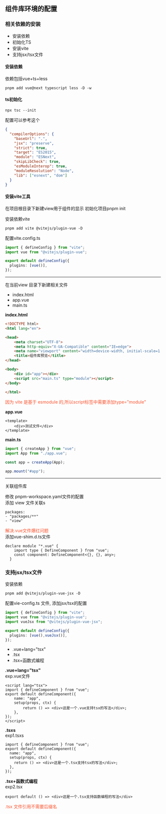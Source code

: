 ## 组件库环境的配置
### 相关依赖的安装
- 安装依赖
- 初始化TS
- 安装vite
- 支持jsx/tsx文件

#### 安装依赖
依赖包括vue+ts+less
```
pnpm add vue@next typescript less -D -w
```

#### ts初始化

```
npx tsc --init
```
配置可以参考这个
```json
{
  "compilerOptions": {
    "baseUrl": ".",
    "jsx": "preserve",
    "strict": true,
    "target": "ES2015",
    "module": "ESNext",
    "skipLibCheck": true,
    "esModuleInterop": true,
    "moduleResolution": "Node",
    "lib": ["esnext", "dom"]
  }
}

```

#### 安装vite工具

在项目根目录下新建view用于组件的显示
初始化项目pnpm init

安装依赖vite
```
pnpm add vite @vitejs/plugin-vue -D
```
配置vite.config.ts
```ts
import { defineConfig } from "vite";
import vue from "@vitejs/plugin-vue";

export default defineConfig({
  plugins: [vue()],
});

```
*****
在当前view 目录下新建相关文件
* index.html
* app.vue
* main.ts


**index.html**
```html
<!DOCTYPE html>
<html lang="en">

<head>
    <meta charset="UTF-8">
    <meta http-equiv="X-UA-Compatible" content="IE=edge">
    <meta name="viewport" content="width=device-width, initial-scale=1.0">
    <title>组件库预览</title>
</head>

<body>
    <div id="app"></div>
    <script src="main.ts" type="module"></script>
</body>

</html>
```
   <font color="#fc5531">因为 vite 是基于 esmodule 的,所以script标签中需要添加type="module"</font>


**app.vue**
```vue
<template>
    <div>测试文件</div>
</template>
```
**main.ts**
```ts
import { createApp } from "vue";
import App from "./app.vue";

const app = createApp(App);

app.mount("#app");
```
****
关联组件库

修改 pnpm-workspace.yaml文件的配置    
添加 view 文件关联s
```
packages:
- "packages/**"
- "view"
```

<font color="#fc5531">解决.vue文件爆红问题</font>    
添加vue-shim.d.ts文件
```
declare module "*.vue" {
    import type { DefineComponent } from "vue";
    const component: DefineComponent<{}, {}, any>;
  }
```


### 支持jsx/tsx文件
安装依赖   
```
pnpm add @vitejs/plugin-vue-jsx -D 
```

配置vie-config.ts 文件, 添加jsx/tsx的配置
```ts
import { defineConfig } from "vite";
import vue from "@vitejs/plugin-vue";
import vueJsx from "@vitejs/plugin-vue-jsx";

export default defineConfig({
  plugins: [vue(),vueJsx()],
});

```
- .vue+lang="tsx"
- .tsx 
- .tsx+函数式编程

**.vue+lang="tsx"**    
exp.vue文件
```
<script lang="tsx">
import { defineComponent } from "vue";
export default defineComponent({
    name: "app",
    setup(props, ctx) {
        return () => <div>这是一个.vue支持tsx的写法</div>;
    },
});
</script>

```
**.tsxs**    
exp1.tsxs
```tsx
import { defineComponent } from "vue";
export default defineComponent({
  name: "app",
  setup(props, ctx) {
    return () => <div>这是一个.tsx支持tsx的写法</div>;
  },
});

```
**.tsx+函数式编程**   
exp2.tsx
```tsx
export default () => <div>这是一个.tsx支持函数编程的写法</div>
```
<font color="#fc5531">.tsx 文件引用不需要后缀名</font>
